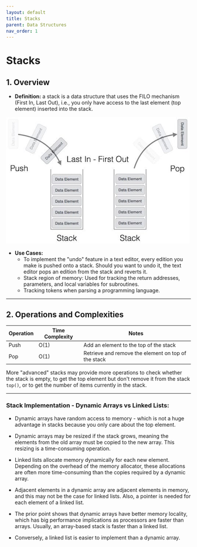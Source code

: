```yaml
---
layout: default
title: Stacks
parent: Data Structures
nav_order: 1
---
```


# Stacks

## **1. Overview**

* **Definition:** a stack is a data structure that uses the FILO mechanism (First In, Last Out), i.e., you only have access to the last element (top element) inserted into the stack.

![stack](../../assets/img/stack.jpg)

* **Use Cases:**
  * To implement the "undo" feature in a text editor, every edition you make is pushed onto a stack. Should you want to undo it, the text editor pops an edition from the stack and reverts it.
  * Stack region of memory: Used for tracking the return addresses, parameters, and local variables for subroutines.
  * Tracking tokens when parsing a programming language.

---

## **2. Operations and Complexities**

| Operation      | Time Complexity | Notes                                      |
|----------------|-----------------|--------------------------------------------|
| Push           | O(1)            | Add an element to the top of the stack     |
| Pop            | O(1)          | Retrieve and remove the element on top of the stack|

More "advanced" stacks may provide more operations to check whether the stack is empty, to get the top element but don't remove it from the stack `top()`, or to get the number of items currently in the stack.

---

### Stack Implementation - Dynamic Arrays vs Linked Lists:

* Dynamic arrays have random access to memory - which is not a huge advantage in
stacks because you only care about the top element.

* Dynamic arrays may be resized if the stack grows, meaning the elements from the old
array must be copied to the new array. This resizing is a time-consuming operation.

* Linked lists allocate memory dynamically for each new element. Depending on the
overhead of the memory allocator, these allocations are often more time-consuming than
the copies required by a dynamic array.

* Adjacent elements in a dynamic array are adjacent elements in memory, and this may
not be the case for linked lists. Also, a pointer is needed for each element of a
linked list.

* The prior point shows that dynamic arrays have better memory locality, which has big
performance implications as processors are faster than arrays. Usually, an array-based
stack is faster than a linked list.

* Conversely, a linked list is easier to implement than a dynamic array.
